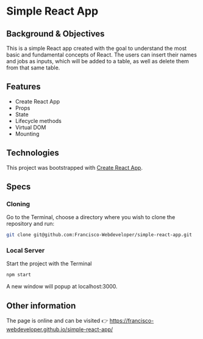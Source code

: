 # Simple React App

## Background & Objectives
This is a simple React app created with the goal to understand the most basic and fundamental concepts of React. The users can insert their names and jobs as inputs, which will be added to a table, as well as delete them from that same table.

## Features
* Create React App
* Props
* State
* Lifecycle methods
* Virtual DOM
* Mounting

## Technologies
This project was bootstrapped with [Create React App](https://github.com/facebook/create-react-app).

## Specs

### Cloning
Go to the Terminal, choose a directory where you wish to clone the repository and run:
```bash
git clone git@github.com:Francisco-Webdeveloper/simple-react-app.git
```

### Local Server
Start the project with the Terminal
```bash
npm start
```

A new window will popup at localhost:3000.

## Other information
The page is online and can be visited 👉 https://francisco-webdeveloper.github.io/simple-react-app/
